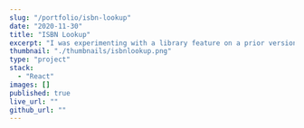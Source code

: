 ```yaml
---
slug: "/portfolio/isbn-lookup"
date: "2020-11-30"
title: "ISBN Lookup"
excerpt: "I was experimenting with a library feature on a prior version of the site, and I built this to give me a quick lookup for information on a book baed upon its ISBN."
thumbnail: "./thumbnails/isbnlookup.png"
type: "project"
stack:
  - "React"
images: []
published: true
live_url: ""
github_url: ""
---
```

